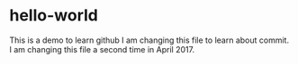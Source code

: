 # hello-world
This is a demo to learn github
I am changing this file to learn about commit.
I am changing this file a second time in April 2017.
